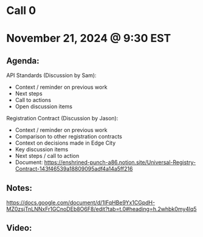 # Call 0
# November 21, 2024 @ 9:30 EST

## Agenda:

API Standards (Discussion by Sam):
- Context / reminder on previous work
- Next steps
- Call to actions
- Open discussion items

Registration Contract (Discussion by Jason):
- Context / reminder on previous work
- Comparison to other registration contracts
- Context on decisions made in Edge City
- Key discussion items
- Next steps / call to action
- Document: https://enshrined-punch-a86.notion.site/Universal-Registry-Contract-143f46539a18809095adf4a14a5ff216

## Notes:
https://docs.google.com/document/d/1lFqHBe9Yx1CGpdH-MZ0zsjTnLNNxFr1GCnoDEb8O6F8/edit?tab=t.0#heading=h.2whbk0my4lq5

## Video:
